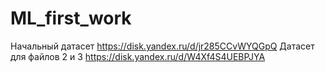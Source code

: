 # ML_first_work
Начальный датасет
https://disk.yandex.ru/d/jr285CCvWYQGpQ
Датасет для файлов 2 и 3
https://disk.yandex.ru/d/W4Xf4S4UEBPJYA
